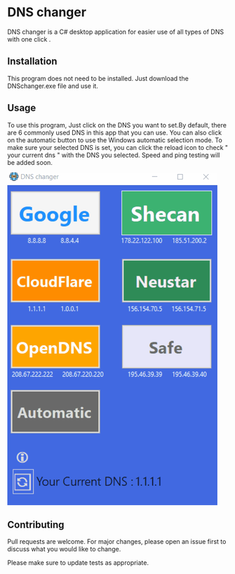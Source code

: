 # DNS changer

DNS changer is a C# desktop application for easier use of all types of DNS with one click .

## Installation

This program does not need to be installed. Just download the DNSchanger.exe file and use it.


## Usage

To use this program, Just click on the DNS you want to set.By default, there are 6 commonly used DNS in this app that you can use.
You can also click on the automatic button to use the Windows automatic selection mode.
To make sure your selected DNS is set, you can click the reload icon to check " your current dns " with the DNS you selected.
Speed and ping testing will be added soon.

![](https://github.com/Phoenix15049/DNSchanger/blob/master/DNS%20changer/dnschangergif.gif)


## Contributing

Pull requests are welcome. For major changes, please open an issue first
to discuss what you would like to change.

Please make sure to update tests as appropriate.

